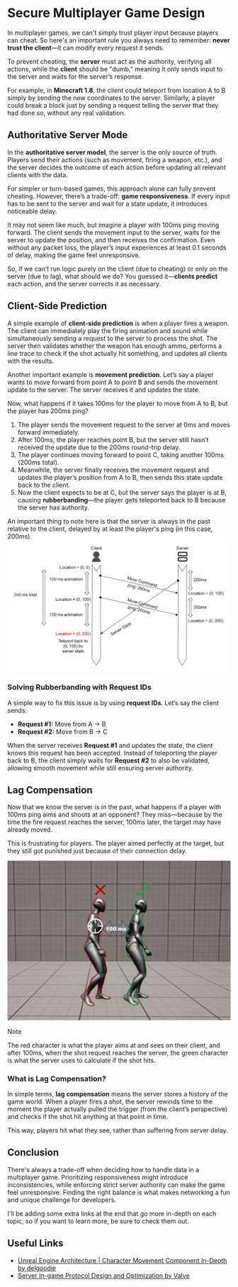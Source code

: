 # Secure Multiplayer Game Design

In multiplayer games, we can't simply trust player input because players can cheat. So here's an important rule you always need to remember: **never trust the client**—it can modify every request it sends.

To prevent cheating, the **server** must act as the authority, verifying all actions, while the **client** should be "dumb," meaning it only sends input to the server and waits for the server’s response.

For example, in **Minecraft 1.8**, the client could teleport from location A to B simply by sending the new coordinates to the server. Similarly, a player could break a block just by sending a request telling the server that they had done so, without any real validation.

## Authoritative Server Mode

In the **authoritative server model**, the server is the only source of truth. Players send their actions (such as movement, firing a weapon, etc.), and the server decides the outcome of each action before updating all relevant clients with the data.

For simpler or turn-based games, this approach alone can fully prevent cheating. However, there’s a trade-off: **game responsiveness**. If every input has to be sent to the server and wait for a state update, it introduces noticeable delay.

It may not seem like much, but imagine a player with 100ms ping moving forward. The client sends the movement input to the server, waits for the server to update the position, and then receives the confirmation. Even without any packet loss, the player’s input experiences at least 0.1 seconds of delay, making the game feel unresponsive.

So, if we can’t run logic purely on the client (due to cheating) or only on the server (due to lag), what should we do? You guessed it—**clients predict** each action, and the server corrects it as necessary.

## Client-Side Prediction

A simple example of **client-side prediction** is when a player fires a weapon. The client can immediately play the firing animation and sound while simultaneously sending a request to the server to process the shot. The server then validates whether the weapon has enough ammo, performs a line trace to check if the shot actually hit something, and updates all clients with the results.

Another important example is **movement prediction**. Let’s say a player wants to move forward from point A to point B and sends the movement update to the server. The server receives it and updates the state.

Now, what happens if it takes 100ms for the player to move from A to B, but the player has 200ms ping?

1. The player sends the movement request to the server at 0ms and moves forward immediately.
2. After 100ms, the player reaches point B, but the server still hasn’t received the update due to the 200ms round-trip delay.
3. The player continues moving forward to point C, taking another 100ms (200ms total).
4. Meanwhile, the server finally receives the movement request and updates the player’s position from A to B, then sends this state update back to the client.
5. Now the client expects to be at C, but the server says the player is at B, causing **rubberbanding**—the player gets teleported back to B because the server has authority.

An important thing to note here is that the server is always in the past relative to the client, delayed by at least the player's ping (in this case, 200ms).
![Prediction](Prediction.jpg)

### Solving Rubberbanding with Request IDs

A simple way to fix this issue is by using **request IDs**. Let’s say the client sends:

- **Request #1:** Move from A → B
- **Request #2:** Move from B → C

When the server receives **Request #1** and updates the state, the client knows this request has been accepted. Instead of teleporting the player back to B, the client simply waits for **Request #2** to also be validated, allowing smooth movement while still ensuring server authority.

## Lag Compensation

Now that we know the server is in the past, what happens if a player with 100ms ping aims and shoots at an opponent? They miss—because by the time the fire request reaches the server, 100ms later, the target may have already moved. 

This is frustrating for players. The player aimed perfectly at the target, but they still got punished just because of their connection delay.

![Lag Compensation](LagCompensation.jpg)

> [!NOTE]  
> The red character is what the player aims at and sees on their client, and after 100ms, when the shot request reaches the server, the green character is what the server uses to calculate if the shot hits.
### What is Lag Compensation?

In simple terms, **lag compensation** means the server stores a history of the game world. When a player fires a shot, the server rewinds time to the moment the player actually pulled the trigger (from the client’s perspective) and checks if the shot hit anything at that point in time.

This way, players hit what they see, rather than suffering from server delay.

## Conclusion

There's always a trade-off when deciding how to handle data in a multiplayer game. Prioritizing responsiveness might introduce inconsistencies, while enforcing strict server authority can make the game feel unresponsive. Finding the right balance is what makes networking a fun and unique challenge for developers.

I'll be adding some extra links at the end that go more in-depth on each topic, so if you want to learn more, be sure to check them out.
## Useful Links

- [Unreal Engine Architecture | Character Movement Component In-Depth by delgoodie](https://www.youtube.com/watch?v=dOkuIvKCvpg)
- [Server In-game Protocol Design and Optimization by Valve](https://developer.valvesoftware.com/wiki/Latency_Compensating_Methods_in_Client/Server_In-game_Protocol_Design_and_Optimization)

